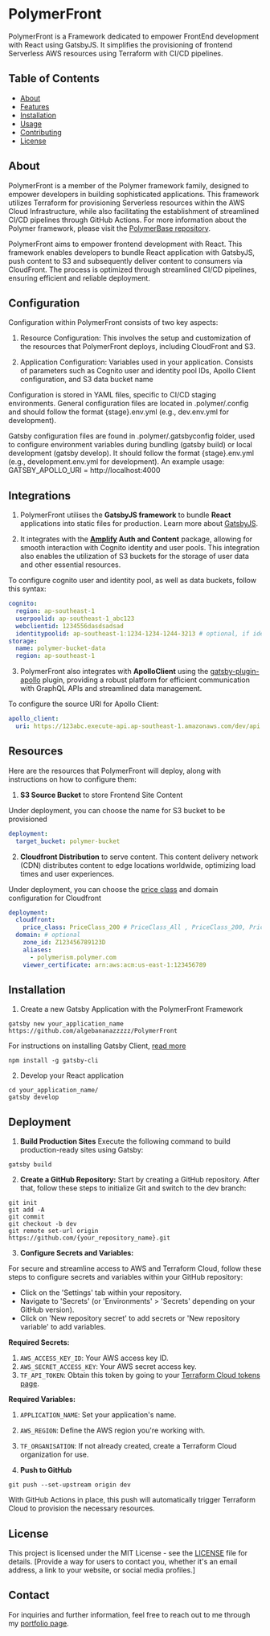 # PolymerFront

PolymerFront is a Framework dedicated to empower FrontEnd development with React using GatsbyJS. It simplifies the provisioning of frontend Serverless AWS resources using Terraform with CI/CD pipelines.

## Table of Contents

- [About](#about)
- [Features](#features)
- [Installation](#installation)
- [Usage](#usage)
- [Contributing](#contributing)
- [License](#license)

## About

PolymerFront is a member of the Polymer framework family, designed to empower developers in building sophisticated applications. This framework utilizes Terraform for provisioning Serverless resources within the AWS Cloud Infrastructure, while also facilitating the establishment of streamlined CI/CD pipelines through GitHub Actions. For more information about the Polymer framework, please visit the [PolymerBase repository](https://github.com/algebananazzzzz/PolymerBase).

PolymerFront aims to empower frontend development with React. This framework enables developers to bundle React application with GatsbyJS, push content to S3 and subsequently deliver content to consumers via CloudFront. The process is optimized through streamlined CI/CD pipelines, ensuring efficient and reliable deployment.

## Configuration

Configuration within PolymerFront consists of two key aspects:

1. Resource Configuration: This involves the setup and customization of the resources that PolymerFront deploys, including CloudFront and S3.

2. Application Configuration: Variables used in your application. Consists of parameters such as Cognito user and identity pool IDs, Apollo Client configuration, and S3 data bucket name

Configuration is stored in YAML files, specific to CI/CD staging environments. General configuration files are located in .polymer/.config and should follow the format {stage}.env.yml (e.g., dev.env.yml for development).

Gatsby configuration files are found in .polymer/.gatsbyconfig folder, used to configure environment variables during bundling (gatsby build) or local development (gatsby develop). It should follow the format {stage}.env.yml (e.g., development.env.yml for development). An example usage: GATSBY_APOLLO_URI = http://localhost:4000

## Integrations

1. PolymerFront utilises the **GatsbyJS framework** to bundle **React** applications into static files for production. Learn more about [GatsbyJS](https://www.gatsbyjs.com). 

2. It integrates with the **[Amplify](https://docs.amplify.aws/lib/q/platform/js/) Auth and Content** package, allowing for smooth interaction with Cognito identity and user pools. This integration also enables the utilization of S3 buckets for the storage of user data and other essential resources. 

To configure cognito user and identity pool, as well as data buckets, follow this syntax:
```yaml
cognito:
  region: ap-southeast-1
  userpoolid: ap-southeast-1_abc123
  webclientid: 1234556dasdsadsad
  identitypoolid: ap-southeast-1:1234-1234-1244-3213 # optional, if identity pool not required
storage:
  name: polymer-bucket-data
  region: ap-southeast-1
```

3. PolymerFront also integrates with **ApolloClient** using the [gatsby-plugin-apollo](https://www.gatsbyjs.com/plugins/gatsby-plugin-apollo) plugin, providing a robust platform for efficient communication with GraphQL APIs and streamlined data management.

To configure the source URI for Apollo Client:
```yaml
apollo_client:
  uri: https://123abc.execute-api.ap-southeast-1.amazonaws.com/dev/api
```

## Resources

Here are the resources that PolymerFront will deploy, along with instructions on how to configure them:

1. **S3 Source Bucket** to store Frontend Site Content

Under deployment, you can choose the name for S3 bucket to be provisioned
```yaml
deployment:
  target_bucket: polymer-bucket
```

2. **Cloudfront Distribution** to serve content. This content delivery network (CDN) distributes content to edge locations worldwide, optimizing load times and user experiences.

Under deployment, you can choose the [price class](https://docs.aws.amazon.com/AmazonCloudFront/latest/DeveloperGuide/PriceClass.html) and domain configuration for Cloudfront
```yaml
deployment:
  cloudfront:
    price_class: PriceClass_200 # PriceClass_All , PriceClass_200, PriceClass_100
  domain: # optional
    zone_id: Z123456789123D
    aliases:
      - polymerism.polymer.com
    viewer_certificate: arn:aws:acm:us-east-1:123456789
```

## Installation

1. Create a new Gatsby Application with the PolymerFront Framework
```shell
gatsby new your_application_name https://github.com/algebananazzzzz/PolymerFront
```

For instructions on installing Gatsby Client, [read more](https://www.gatsbyjs.com/docs/tutorial/getting-started/part-0/)
```shell
npm install -g gatsby-cli
```


2. Develop your React application
```shell
cd your_application_name/
gatsby develop
```

## Deployment

1. **Build Production Sites**
Execute the following command to build production-ready sites using Gatsby:
```shell
gatsby build
```

2. **Create a GitHub Repository:**
Start by creating a GitHub repository. After that, follow these steps to initialize Git and switch to the dev branch:
```
git init
git add -A
git commit
git checkout -b dev
git remote set-url origin https://github.com/{your_repository_name}.git
```

3. **Configure Secrets and Variables:**

For secure and streamline access to AWS and Terraform Cloud, follow these steps to configure secrets and variables within your GitHub repository:

- Click on the 'Settings' tab within your repository.
- Navigate to 'Secrets' (or 'Environments' > 'Secrets' depending on your GitHub version).
- Click on 'New repository secret' to add secrets or 'New repository variable' to add variables.

**Required Secrets:**

1. `AWS_ACCESS_KEY_ID`: Your AWS access key ID.
2. `AWS_SECRET_ACCESS_KEY`: Your AWS secret access key.
3. `TF_API_TOKEN`: Obtain this token by going to your [Terraform Cloud tokens page](https://app.terraform.io/app/settings/tokens).

**Required Variables:**

1. `APPLICATION_NAME`: Set your application's name.
2. `AWS_REGION`: Define the AWS region you're working with.
3. `TF_ORGANISATION`: If not already created, create a Terraform Cloud organization for use.

4. **Push to GitHub**
```shell
git push --set-upstream origin dev
```

With GitHub Actions in place, this push will automatically trigger Terraform Cloud to provision the necessary resources.


## License

This project is licensed under the MIT License - see the [LICENSE](LICENSE) file for details.
[Provide a way for users to contact you, whether it's an email address, a link to your website, or social media profiles.]


## Contact

For inquiries and further information, feel free to reach out to me through my [portfolio page](https://www.algebananazzzzz.com).

